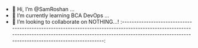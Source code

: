 - 👋 Hi, I’m @SamRoshan ...
- 🌱 I’m currently learning BCA DevOps ...
- 💞️ I’m looking to collaborate on NOTHING...!
:-----------------------------------------------------------------------------------------------------------------------------------------------------------------------------------------------------------------------:
<!---
SamRoshan07/SamRoshan07 is a ✨ special ✨ repository because its `README.md` (this file) appears on your GitHub profile.
You can click the Preview link to take a look at your changes.
--->
